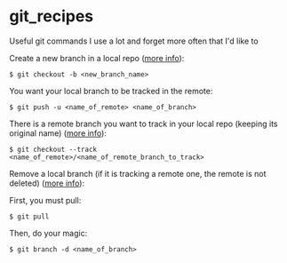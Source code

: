 # git_recipes
Useful git commands I use a lot and forget more often that I'd like to

Create a new branch in a local repo ([more info](https://stackoverflow.com/questions/1519006/how-do-you-create-a-remote-git-branch/27185855#27185855 "Stackoverflow, what else?")):

    $ git checkout -b <new_branch_name>
    
You want your local branch to be tracked in the remote:

    $ git push -u <name_of_remote> <name_of_branch>
    
There is a remote branch you want to track in your local repo (keeping its original name) ([more info](https://stackoverflow.com/questions/9537392/git-fetch-remote-branch "Yes, it's Stackoverflow again. What a big surprise!")):

    $ git checkout --track <name_of_remote>/<name_of_remote_branch_to_track>
    
Remove a local branch (if it is tracking a remote one, the remote is not deleted) ([more info](https://makandracards.com/makandra/621-git-delete-a-branch-local-or-remote "No, no Stackoverflow this time! Gotcha!")):
   
   First, you must pull:
    
    $ git pull
   
   Then, do your magic:
   
    $ git branch -d <name_of_branch>
 
